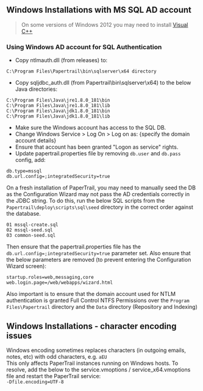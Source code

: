 ## Windows Installations with MS SQL AD account

> On some versions of Windows 2012 you may need to install [Visual C++](https://www.microsoft.com/en-us/download/confirmation.aspx?id=14632)

### Using Windows AD account for SQL Authentication

* Copy ntlmauth.dll (from releases) to:
```
C:\Program Files\Papertrail\bin\sqlserver\x64 directory
```
* Copy sqljdbc_auth.dll (from Papertrail\bin\sqlserver\x64) to the below Java directories:
```
C:\Program Files\Java\jre1.8.0_181\bin
C:\Program Files\Java\jre1.8.0_181\lib
C:\Program Files\Java\jdk1.8.0_181\bin
C:\Program Files\Java\jdk1.8.0_181\lib
```

* Make sure the Windows account has access to the SQL DB.
* Change Windows Service > Log On > Log on as: {specify the domain account details} 
* Ensure that account has been granted "Logon as service" rights.
* Update papertrail.properties file by removing `db.user` and `db.pass` config, add:
 ```
 db.type=mssql
 db.url.config=;integratedSecurity=true
```

On a fresh installation of PaperTrail, you may need to manually seed the DB as the Configuration Wizard may not pass the AD credentials correctly in the JDBC string. To do this, run the below SQL scripts from the `Papertrail\deploy\scripts\sql\seed` directory in the correct order against the database.
```
01 mssql-create.sql
02 mssql-seed.sql
03 common-seed.sql
```

Then ensure that the papertrail.properties file has the ` db.url.config=;integratedSecurity=true` parameter set.
Also ensure that the below parameters are removed (to prevent entering the Configuration Wizard screen):
```
startup.roles=web,messaging,core
web.login.page=/web/webapps/wizard.html
```

Also important is to ensure that the domain account used for NTLM authentication is granted Full Control NTFS Permissions over the `Program Files\Papertrail` directory and the `Data` directory (Repository and Indexing)

## Windows Installations - character encoding issues
Windows encoding sometimes replaces characters (in outgoing emails, notes, etc) with odd characters, e.g. `aEU`<br>
This only affects PaperTrail instances running on Windows hosts. To resolve, add the below to the service.vmoptions / service_x64.vmoptions file and restart the PaperTrail service:<br>
`-Dfile.encoding=UTF-8`
